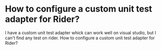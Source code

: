 
# How to configure a custom unit test adapter for Rider?

I have a custom unit test adapter whick can work well on visual studio, but I can't find any test on rider.
How to configure a custom unit test adapter for Rider?

        